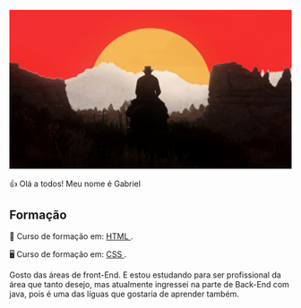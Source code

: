 ![image](https://github.com/BieLsUs/Projeto-Open-Source/blob/main/img/red-dead-redemption-2560x1440-10618.jpg)

👍 Olá a todos! Meu nome é Gabriel

<h2>Formação</h2>
<p> 📃 Curso de formação em:  <a href="https://www.dio.me/certificate/T8ZBUW9L/share"> HTML </a> .</p>
<p> 🖥️ Curso de formação em:  <a href="https://www.dio.me/certificate/MIEC668Z/share"> CSS </a> .</p>
<p>Gosto das áreas de front-End. E estou estudando para ser profissional da área que tanto desejo, mas atualmente ingressei na parte de Back-End com java, pois é uma das líguas que gostaria de aprender também.</p>


